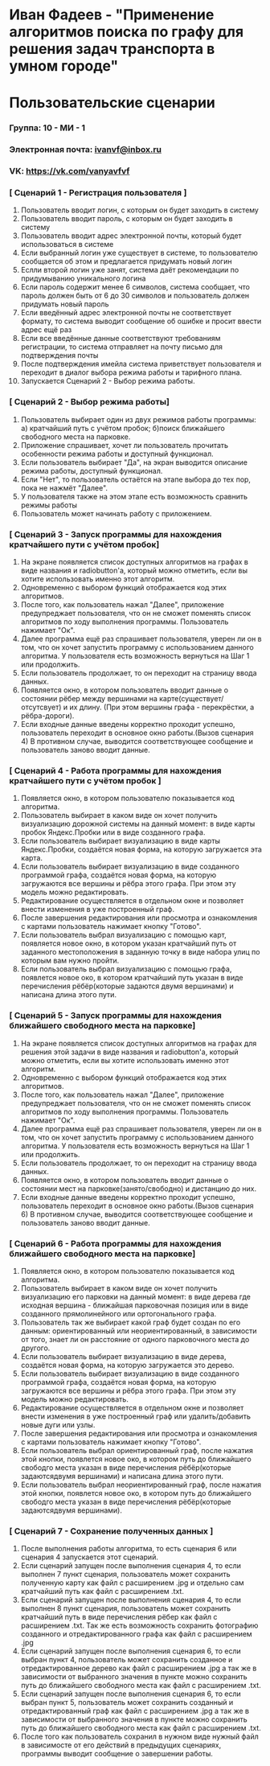 # Иван Фадеев - "Применение алгоритмов поиска по графу для решения задач транспорта в умном городе"
# Пользовательские сценарии

### Группа: 10 - МИ - 1
### Электронная почта: ivanvf@inbox.ru
### VK: https://vk.com/vanyavfvf


### [ Сценарий 1 - Регистрация пользователя ]

1. Пользователь вводит логин, с которым он будет заходить в систему
2. Пользователь вводит пароль, с которым он будет заходить в систему
3. Пользователь вводит адрес электронной почты, который будет использоваться в системе
4. Если выбранный логин уже существует в системе, то пользователю сообщается об этом и предлагается придумать новый логин
5. Еслли второй логин уже занят, система даёт рекомендации по придумыванию уникального логина
6. Если пароль содержит менее 6 символов, система сообщает, что пароль должен быть от 6 до 30 символов и пользователь должен придумать новый пароль
7. Если введённый адрес электронной почты не соответствует формату, то система выводит сообщение об ошибке и просит ввести адрес ещё раз
8. Если все введённые данные соответствуют требованиям регистрации, то система отправляет на почту письмо для подтверждения почты
9. После подтверждения имейла система приветствует пользователя и переходит в диалог выбора режима работы и тарифного плана.
10. Запускается Сценарий 2 - Выбор режима работы.

### [ Сценарий 2 - Выбор режима работы]

1. Пользователь выбирает один из двух режимов работы программы: a) кратчайший путь с учётом пробок; б)поиск ближайшего свободного места на парковке.
2. Приложение спрашивает, хочет ли пользователь прочитать особенности режима работы и доступный функционал.
3. Если пользователь выбирает "Да", на экран выводится описание режима работы, доступный функционал.
4. Если "Нет", то пользователь остаётся на этапе выбора до тех пор, пока не нажмёт "Далее".
5. У пользователя также на этом этапе есть возможность сравнить режимы работы
6. Пользователь может начинать работу с приложением.

### [ Сценарий 3 - Запуск программы для нахождения кратчайшего пути с учётом пробок]

1. На экране появляется список доступных алгоритмов на графах в виде названия и radiobutton'а, который можно отметить, если вы хотите использовать именно этот алгоритм.
2. Одновременно с выбором функций отображается код этих алгоритмов.
3. После того, как пользователь нажал "Далее", приложение предупреджает пользователя, что он не сможет поменять список алгоритмов по ходу выполнения программы. Пользователь нажимает "Ок".
4. Далее программа ещё раз спрашивает пользователя, уверен ли он в том, что он хочет запустить программу с использованием данного алгоритма. У пользователя есть возможность вернуться на Шаг 1 или продолжить.
5. Если пользователь продолжает, то он переходит на страницу ввода данных. 
6. Появляется окно, в котором пользователь вводит данные о состоянии рёбер между вершинами на карте(существует/отсутсвует) и их длину. (При этом вершины графа - перекрёстки, а рёбра-дороги).
6. Если входные данные введены корректно проходит успешно, пользователь переходит в основное окно работы.(Вызов сценария 4) В противном случае, выводится соответствующее сообщение и пользователь заново вводит данные.

### [ Сценарий 4 - Работа программы для нахождения кратчайшего пути с учётом пробок ]

1. Появляется окно, в котором пользователю показывается код алгоритма.
2. Пользователь выбирает в каком виде он хочет получить визуализацию дорожной системы на данный момент: в виде карты пробок Яндекс.Пробки или в виде созданного графа.
3. Если пользователь выбирает визуализацию в виде карты Яндекс.Пробки, создаётся новая форма, на которую загружается эта карта. 
4. Если пользователь выбирает визуализацию в виде созданного программой графа, создаётся новая форма, на которую загружаются все вершины и рёбра этого графа. При этом эту модель можно редактировать.
5. Редактирование осуществляется в отдельном окне и позволяет внести изменения в уже построенный граф.
6. После завершения редактирования или просмотра и ознакомления с картами пользователь нажимает кнопку "Готово".
7. Если пользователь выбрал визуализацию с помощью карт, появляется новое окно, в котором указан кратчайший путь от заданного местоположения в заданную точку в виде набора улиц по которым вам нужно пройти.
8. Если пользователь выбрал визуализацию с помощью графа, появлется новое око, в котором кратчайший путь указан в виде перечисления рёбёр(которые задаются двумя вершинами) и написана длина этого пути.

### [ Сценарий 5 - Запуск программы для нахождения ближайшего свободного места на парковке]

1. На экране появляется список доступных алгоритмов на графах для решения этой задачи в виде названия и radiobutton'а, который можно отметить, если вы хотите использовать именно этот алгоритм.
2. Одновременно с выбором функций отображается код этих алгоритмов.
3. После того, как пользователь нажал "Далее", приложение предупреджает пользователя, что он не сможет поменять список алгоритмов по ходу выполнения программы. Пользователь нажимает "Ок".
4. Далее программа ещё раз спрашивает пользователя, уверен ли он в том, что он хочет запустить программу с использованием данного алгоритма. У пользователя есть возможность вернуться на Шаг 1 или продолжить.
5. Если пользователь продолжает, то он переходит на страницу ввода данных. 
6. Появляется окно, в котором пользователь вводит данные о состоянии мест на парковке(занято/свободно) и дистанцию до них.
7. Если входные данные введены корректно проходит успешно, пользователь переходит в основное окно работы.(Вызов сценария 6) В противном случае, выводится соответствующее сообщение и пользователь заново вводит данные.




### [ Сценарий 6 - Работа программы для нахождения ближайшего свободного места на парковке]

1. Появляется окно, в котором пользователю показывается код алгоритма.
2. Пользователь выбирает в каком виде он хочет получить визуализацию его парковки на данный момент: в виде дерева где исходная вершина - ближайшая парковочная позиция или в виде созданного прямолинейного или ортогонального графа.
3. Пользователь так же выбирает какой граф будет создан по его данным: ориентированный или неориентированный, в зависимости от того, знает ли он расстояние от одного парковочного места до другого.
4. Если пользователь выбирает визуализацию в виде дерева, создаётся новая форма, на которую загружается это дерево. 
5. Если пользователь выбирает визуализацию в виде созданного программой графа, создаётся новая форма, на которую загружаются все вершины и рёбра этого графа. При этом эту модель можно редактировать.
6. Редактирование осуществляется в отдельном окне и позволяет внести изменения в уже построенный граф или удалить/добавить новые дуги или узлы.
7. После завершения редактирования или просмотра и ознакомления с картами пользователь нажимает кнопку "Готово".
8. Если пользователь выбрал ориентированный граф,  после нажатия этой кнопки, появлется новое око, в котором путь до ближайшего свободго места указан в виде перечисления рёбёр(которые задаютсядвумя вершинами) и написана длина этого пути.
9. Если пользователь выбрал неориентированный граф,  после нажатия этой кнопки, появлется новое око, в котором путь до ближайшего свободго места указан в виде перечисления рёбёр(которые задаютсядвумя вершинами).

### [ Сценарий 7 - Сохранение полученных данных ]

1. После выполнения работы алгоритма, то есть сценария 6 или сценария 4 запускается этот сценарий.
2. Если сценарий запущен после выполнения сценария 4, то если выполнен 7 пункт сценария, пользователь может сохранить полученную карту как файл с расширением .jpg и отдельно сам кратчайший путь как файл с расширением .txt. 
3. Если сценарий запущен после выполнения сценария 4, то если выполнен 8 пункт сценария, пользователь может сохранить кратчайший путь в виде перечисления рёбер как файл с расширением .txt. Так же есть возможность сохранить фотографию созданного и отредактированного графа как файл с расширением .jpg
4. Если сценарий запущен после выполнения сценария 6, то если выбран пункт 4, пользователь может сохранить созданное и отредактированное дерево как файл с расширением .jpg а так же в зависимости от выбранного значения в пункте можно сохранить путь до ближайшего свободного места как файл с расширением .txt.
5. Если сценарий запущен после выполнения сценария 6, то если выбран пункт 5, пользователь может сохранить созданный и отредактированный граф как файл с расширением .jpg а так же в зависимости от выбранного значения в пункте можно сохранить путь до ближайшего свободного места как файл с расширением .txt.
6. После того как пользователь сохранил в нужном виде нужный файл в зависимосте от его действий в предыдущих сценариях, программы выводит сообщение о завершении работы.
